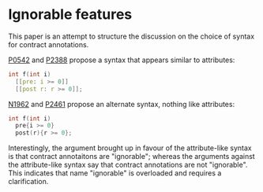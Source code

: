 Ignorable features
==================

This paper is an attempt to structure the discussion on the choice of syntax for contract annotations.

[P0542](https://wg21.link/p0542) and [P2388](https://wg21.link/p2388r2) propose a syntax that appears
similar to attributes:

```c++
int f(int i)
  [[pre: i >= 0]]
  [[post r: r >= 0]];
```

[N1962](https://wg21.link/n1962) and [P2461](https://isocpp.org/files/papers/P2461R0.pdf) propose an
alternate syntax, nothing like attributes:

```c++
int f(int i)
  pre{i >= 0}
  post(r){r >= 0};
```

Interestingly, the argument brought up in favour of the attribute-like syntax is that contract annotaitons
are "ignorable"; whereas the arguments against the attribute-like syntax say that contract annotations are 
not "ignorable". This indicates that name "ignorable" is overloaded and requires a clarification.
